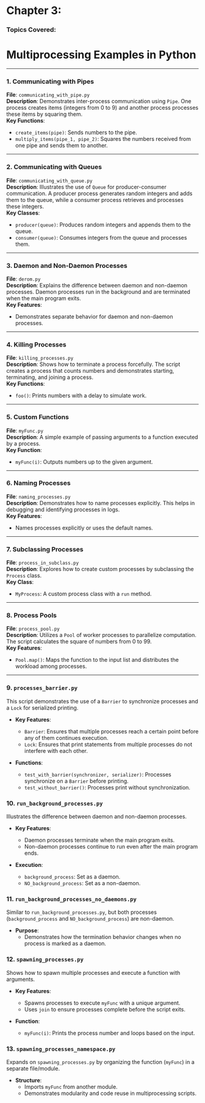 # Chapter 3:
### Topics Covered:
# Multiprocessing Examples in Python

---

### 1. Communicating with Pipes

**File**: `communicating_with_pipe.py`  
**Description**: Demonstrates inter-process communication using `Pipe`. One process creates items (integers from 0 to 9) and another process processes these items by squaring them.  
**Key Functions**:
- `create_items(pipe)`: Sends numbers to the pipe.
- `multiply_items(pipe_1, pipe_2)`: Squares the numbers received from one pipe and sends them to another.

---

### 2. Communicating with Queues

**File**: `communicating_with_queue.py`  
**Description**: Illustrates the use of `Queue` for producer-consumer communication. A producer process generates random integers and adds them to the queue, while a consumer process retrieves and processes these integers.  
**Key Classes**:
- `producer(queue)`: Produces random integers and appends them to the queue.
- `consumer(queue)`: Consumes integers from the queue and processes them.

---

### 3. Daemon and Non-Daemon Processes

**File**: `derom.py`  
**Description**: Explains the difference between daemon and non-daemon processes. Daemon processes run in the background and are terminated when the main program exits.  
**Key Features**:
- Demonstrates separate behavior for daemon and non-daemon processes.

---

### 4. Killing Processes

**File**: `killing_processes.py`  
**Description**: Shows how to terminate a process forcefully. The script creates a process that counts numbers and demonstrates starting, terminating, and joining a process.  
**Key Functions**:
- `foo()`: Prints numbers with a delay to simulate work.

---

### 5. Custom Functions

**File**: `myFunc.py`  
**Description**: A simple example of passing arguments to a function executed by a process.  
**Key Function**:
- `myFunc(i)`: Outputs numbers up to the given argument.

---

### 6. Naming Processes

**File**: `naming_processes.py`  
**Description**: Demonstrates how to name processes explicitly. This helps in debugging and identifying processes in logs.  
**Key Features**:
- Names processes explicitly or uses the default names.

---

### 7. Subclassing Processes

**File**: `process_in_subclass.py`  
**Description**: Explores how to create custom processes by subclassing the `Process` class.  
**Key Class**:
- `MyProcess`: A custom process class with a `run` method.

---

### 8. Process Pools

**File**: `process_pool.py`  
**Description**: Utilizes a `Pool` of worker processes to parallelize computation. The script calculates the square of numbers from 0 to 99.  
**Key Features**:
- `Pool.map()`: Maps the function to the input list and distributes the workload among processes.

---

### 9. `processes_barrier.py`
This script demonstrates the use of a `Barrier` to synchronize processes and a `Lock` for serialized printing.

- **Key Features**:
  - `Barrier`: Ensures that multiple processes reach a certain point before any of them continues execution.
  - `Lock`: Ensures that print statements from multiple processes do not interfere with each other.

- **Functions**:
  - `test_with_barrier(synchronizer, serializer)`: Processes synchronize on a `Barrier` before printing.
  - `test_without_barrier()`: Processes print without synchronization.

### 10. `run_background_processes.py`
Illustrates the difference between daemon and non-daemon processes.

- **Key Features**:
  - Daemon processes terminate when the main program exits.
  - Non-daemon processes continue to run even after the main program ends.

- **Execution**:
  - `background_process`: Set as a daemon.
  - `NO_background_process`: Set as a non-daemon.

### 11. `run_background_processes_no_daemons.py`
Similar to `run_background_processes.py`, but both processes (`background_process` and `NO_background_process`) are non-daemon.

- **Purpose**:
  - Demonstrates how the termination behavior changes when no process is marked as a daemon.

### 12. `spawning_processes.py`
Shows how to spawn multiple processes and execute a function with arguments.

- **Key Features**:
  - Spawns processes to execute `myFunc` with a unique argument.
  - Uses `join` to ensure processes complete before the script exits.

- **Function**:
  - `myFunc(i)`: Prints the process number and loops based on the input.

### 13. `spawning_processes_namespace.py`
Expands on `spawning_processes.py` by organizing the function (`myFunc`) in a separate file/module.

- **Structure**:
  - Imports `myFunc` from another module.
  - Demonstrates modularity and code reuse in multiprocessing scripts.

